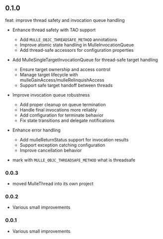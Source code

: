 ## 0.1.0


feat: improve thread safety and invocation queue handling

* Enhance thread safety with TAO support
  - Add `MULLE_OBJC_THREADSAFE_METHOD` annotations
  - Improve atomic state handling in MulleInvocationQueue
  - Add thread-safe accessors for configuration properties

* Add MulleSingleTargetInvocationQueue for thread-safe target handling
  - Ensure target ownership and access control
  - Manage target lifecycle with mulleGainAccess/mulleRelinquishAccess
  - Support safe target handoff between threads

* Improve invocation queue robustness
  - Add proper cleanup on queue termination
  - Handle final invocations more reliably
  - Add configuration for terminate behavior
  - Fix state transitions and delegate notifications

* Enhance error handling
  - Add mulleReturnStatus support for invocation results
  - Support exception catching configuration
  - Improve cancellation behavior



* mark with `MULLE_OBJC_THREADSAFE_METHOD` what is threadsafe


### 0.0.3

* moved MulleThread into its own project

### 0.0.2

* Various small improvements

### 0.0.1

* Various small improvements
